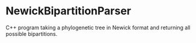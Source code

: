 # NewickBipartitionParser
C++ program taking a phylogenetic tree in Newick format and returning all possible bipartitions.
